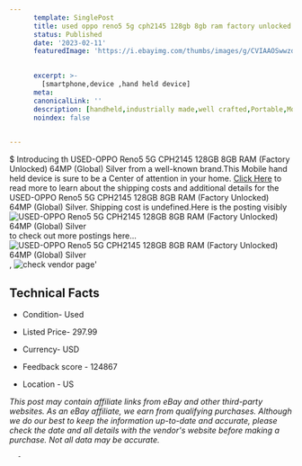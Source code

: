 ```yaml
---
      template: SinglePost
      title: used oppo reno5 5g cph2145 128gb 8gb ram factory unlocked 64mp global silver
      status: Published
      date: '2023-02-11'
      featuredImage: 'https://i.ebayimg.com/thumbs/images/g/CVIAAOSwwzdjbpOM/s-l225.jpg'
       

      excerpt: >-
        [smartphone,device ,hand held device]
      meta:
      canonicalLink: ''
      description: [handheld,industrially made,well crafted,Portable,Mobile,Compact,Convenient,Lightweight,Maneuverable,Man-portable,Miniature,Carriable,Hand-held,Light,Holdable,Transportable,Mobile device,Pocket-sized,On-the-go,Wireless,Cordless,Compact size,Convenient size, smartphone,device ,hand held device]
      noindex: false
      

---
```

$
      Introducing th USED-OPPO Reno5 5G CPH2145 128GB 8GB RAM (Factory Unlocked) 64MP (Global) Silver from a well-known brand.This Mobile hand held device is sure to be a Center of attention  in your home. [Click Here](https://www.ebay.com/itm/204149745334?hash=item2f8845e6b6%3Ag%3ACVIAAOSwwzdjbpOM&mkevt=1&mkcid=1&mkrid=711-53200-19255-0&campid=%253CePNCampaignId%253E&customid=%253CreferenceId%253E&toolid=10049) to read more to learn about the shipping costs and additional details for the USED-OPPO Reno5 5G CPH2145 128GB 8GB RAM (Factory Unlocked) 64MP (Global) Silver. Shipping cost is undefined.Here is the posting visibly ![USED-OPPO Reno5 5G CPH2145 128GB 8GB RAM (Factory Unlocked) 64MP (Global) Silver](https://i.ebayimg.com/thumbs/images/g/CVIAAOSwwzdjbpOM/s-l225.jpg) to check out more postings here... ![USED-OPPO Reno5 5G CPH2145 128GB 8GB RAM (Factory Unlocked) 64MP (Global) Silver](https://i.ebayimg.com/images/g/CVIAAOSwwzdjbpOM/s-l500.jpg), ![check vendor page](https://origin-galleryplus.ebayimg.com/ws/web/204149745334_2_0_1/225x225.jpg)'

      

 ## Technical Facts 



     
      

 - Condition- Used 


      

 - Listed Price- 297.99 


      

 - Currency- USD 


      

 - Feedback score - 124867 


      

 - Location - US 


      
      

 *_This post may contain affiliate links from eBay and other third-party websites. As an eBay affiliate, we earn from qualifying purchases. Although we do our best to keep the information up-to-date and accurate, please check the date and all details with the vendor's website before making a purchase. Not all data may be accurate._*




      -

